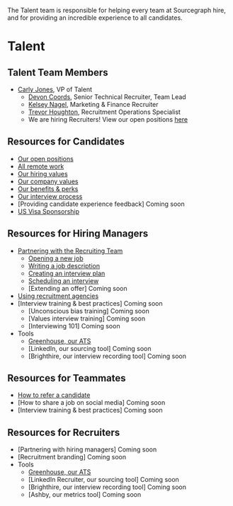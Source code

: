 The Talent team is responsible for helping every team at Sourcegraph hire, and for providing an incredible experience to all candidates. 

# Talent

## Talent Team Members
- [Carly Jones](../company/team/index.md#carly-jones-she-her), VP of Talent
    - [Devon Coords](../company/team/index.md#devon-coords-she-her), Senior Technical Recruiter, Team Lead
    - [Kelsey Nagel](../company/team/index.md#kelsey-nagel-she-her), Marketing & Finance Recruiter 
    - [Trevor Houghton](../company/team/index.md#trevor-houghton-he-him), Recruitment Operations Specialist
    - We are hiring Recruiters!  View our open positions [here](https://boards.greenhouse.io/sourcegraph91)

## Resources for Candidates
- [Our open positions](https://boards.greenhouse.io/sourcegraph91)
- [All remote work](https://about.sourcegraph.com/handbook/company/remote)
- [Our hiring values](https://about.sourcegraph.com/handbook/talent/hiring)
- [Our company values](https://about.sourcegraph.com/handbook/company/values)
- [Our benefits & perks](https://about.sourcegraph.com/handbook/people-ops/benefits-and-perks)
- [Our interview process](https://about.sourcegraph.com/handbook/talent/hiring/interview_process)
- [Providing candidate experience feedback] Coming soon
- [US Visa Sponsorship](https://about.sourcegraph.com/handbook/people-ops/visa-sponsorship)

## Resources for Hiring Managers
- [Partnering with the Recruiting Team](https://about.sourcegraph.com/handbook/talent/hiring/how_recruiting_interfaces_with_hiring_managers)
   - [Opening a new job](https://docs.google.com/forms/d/1ju9waV4k_TpYMGmYZaH5eA2swkuvIthLFKQCzqrRUZM/edit)
   - [Writing a job description](https://docs.google.com/document/d/1rJAYyARbegvvH_e-VTrHoFhU9cDG5WfHov3L12NeCO8/edit)
   - [Creating an interview plan](https://docs.google.com/spreadsheets/d/1pMG_K3pf_pP_AIvy8jjOKc-h6htDJ5QkvEMD3prAQ5Y/edit#gid=1566158302)
   - [Scheduling an interview](https://about.sourcegraph.com/handbook/talent/hiring/interview_process)
   - [Extending an offer] Coming soon
- [Using recruitment agencies](https://about.sourcegraph.com/handbook/talent/hiring)
- [Interview training & best practices] Coming soon
   - [Unconscious bias training] Coming soon
   - [Values interview training] Coming soon
   - [Interviewing 101] Coming soon
- Tools
   - [Greenhouse, our ATS](https://about.sourcegraph.com/handbook/talent/hiring/guide_to_using_greenhouse)
   - [LinkedIn, our sourcing tool] Coming soon
   - [Brighthire, our interview recording tool] Coming soon 

## Resources for Teammates 
- [How to refer a candidate](https://vimeo.com/163888438)
- [How to share a job on social media] Coming soon
- [Interview training & best practices] Coming soon

## Resources for Recruiters 
- [Partnering with hiring managers] Coming soon 
- [Recruitment branding] Coming soon
- Tools
   - [Greenhouse, our ATS](https://about.sourcegraph.com/handbook/talent/hiring/guide_to_using_greenhouse)
   - [LinkedIn Recruiter, our sourcing tool] Coming soon
   - [Brighthire, our interview recording tool] Coming soon
   - [Ashby, our metrics tool] Coming soon
